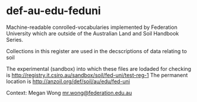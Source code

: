 # def-au-edu-feduni

Machine-readable conrolled-vocabularies implemented by Federation University which are outside of the Australian Land and Soil Handbook Series.

Collections in this register are used in the decscriptions of data relating to soil

The experimental (sandbox) into which these files are lodaded for checking is http://registry.it.csiro.au/sandbox/soil/fed-uni/test-reg-1
The permanent location is http://anzoil.org/def/soil/au/edu/fed-uni

Context: Megan Wong mr.wong@federation.edu.au
